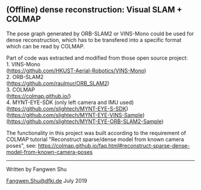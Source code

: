 ## (Offline) dense reconstruction: Visual SLAM + COLMAP

The pose graph generated by ORB-SLAM2 or VINS-Mono could be used for dense reconstruction, which has to be transfered into a specific format which can be read by COLMAP.

Part of code was extracted and modified from those open source project: <br>
    1. VINS-Mono <br>
    (https://github.com/HKUST-Aerial-Robotics/VINS-Mono) <br>
    2. ORB-SLAM2 <br>
    (https://github.com/raulmur/ORB_SLAM2) <br>
    3. COLMAP <br>
    (https://colmap.github.io/) <br>
    4. MYNT-EYE-SDK (only left camera and IMU used) <br>
    (https://github.com/slightech/MYNT-EYE-S-SDK) <br>
    (https://github.com/slightech/MYNT-EYE-VINS-Sample) <br>
    (https://github.com/slightech/MYNT-EYE-ORB-SLAM2-Sample) <br>

The functionality in this project was built according to the requirement of COLMAP tutorial
"Reconstruct sparse/dense model from known camera poses", see:
https://colmap.github.io/faq.html#reconstruct-sparse-dense-model-from-known-camera-poses

----------------------------------------------------------------------------------------
Written by Fangwen Shu

Fangwen.Shu@dfki.de
July 2019
